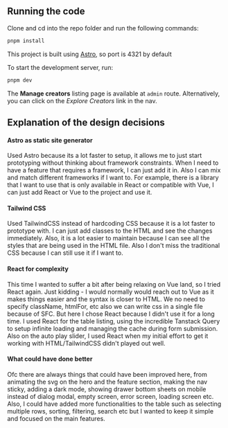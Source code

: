 ## Running the code

Clone and cd into the repo folder and run the following commands:

```bash
pnpm install
```

This project is built using [Astro](https://astro.build/), so port is 4321 by default

To start the development server, run:

```bash
pnpm dev
```

The **Manage creators** listing page is available at `admin` route. Alternatively, you can click on the _Explore Creators_ link in the nav.

## Explanation of the design decisions

#### Astro as static site generator

Used Astro because its a lot faster to setup, it allows me to just start prototyping without thinking about framework constraints. When I need to have a feature that requires a framework, I can just add it in. Also I can mix and match different frameworks if I want to. For example, there is a library that I want to use that is only available in React or compatible with Vue, I can just add React or Vue to the project and use it.

#### Tailwind CSS

Used TailwindCSS instead of hardcoding CSS because it is a lot faster to prototype with. I can just add classes to the HTML and see the changes immediately. Also, it is a lot easier to maintain because I can see all the styles that are being used in the HTML file. Also I don't miss the traditional CSS because I can still use it if I want to.

#### React for complexity

This time I wanted to suffer a bit after being relaxing on Vue land, so I tried React again. Just kidding - I would normally would reach out to Vue as it makes things easier and the syntax is closer to HTML. We no need to specify className, htmlFor, etc also we can write css in a single file because of SFC. But here I chose React because I didn't use it for a long time. I used React for the table listing, using the incredible Tanstack Query to setup infinite loading and managing the cache during form submission. Also on the auto play slider, I used React when my initial effort to get it working with HTML/TailwindCSS didn't played out well.

#### What could have done better

Ofc there are always things that could have been improved here, from animating the svg on the hero and the feature section, making the nav sticky, adding a dark mode, showing drawer bottom sheets on mobile instead of dialog modal, empty screen, error screen, loading screen etc. Also, I could have added more functionalities to the table such as selecting multiple rows, sorting, filtering, search etc but I wanted to keep it simple and focused on the main features.
